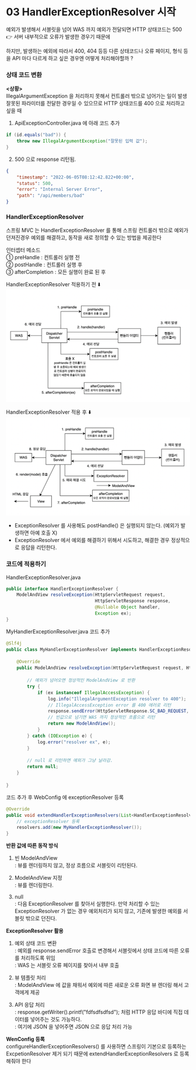 # 03 HandlerExceptionResolver 시작

예외가 발생해서 서블릿을 넘어 WAS 까지 예외가 전달되면 HTTP 상태코드는 500<br>
👉 서버 내부적으로 오류가 발생한 경우기 때문에 

하지만, 발생하는 예외에 따라서 400, 404 등등 다른 상태코드나 오류 페이지, 형식 등을 API 마다 다르게 하고 싶은 경우엔 어떻게 처리해야할까 ?

### 상태 코드 변환 
**<상황>**<br>
IllegalArgumentException 을 처리하지 못해서 컨트롤러 밖으로 넘어가는 일이 발생<br>
잘못된 파라미터를 전달한 경우일 수 있으므로 HTTP 상태코드를 400 으로 처리하고 싶을 때 

1. ApiExceptionController.java 에 아래 코드 추가 
```java
if (id.equals("bad")) {
    throw new IllegalArgumentException("잘못된 입력 값");
}
```

2. 500 으로 response 리턴됨. 
```json
{
    "timestamp": "2022-06-05T08:12:42.822+00:00",
    "status": 500,
    "error": "Internal Server Error",
    "path": "/api/members/bad"
}
```

### HandlerExceptionResolver
스프링 MVC 는 HandlerExceptionResolver 를 통해 스프링 컨트롤러 밖으로 예외가 던져진경우 예외를 해결하고, 동작을 새로 정의할 수 있는 방법을 제공한다

인터셉터 메소드<br>
① preHandle : 컨트롤러 실행 전<br>
② postHandle : 컨트롤러 실행 후<br>
③ afterCompletion : 모든 실행이 완료 된 후

HandlerExceptionResolver 적용하기 전 ⬇️
![BeforeExceptionResolver](../src/main/resources/statics/BeforeExceptionResolver.png)


HandlerExceptionResolver 적용 후 ⬇️
![AfterExceptionResolver](../src/main/resources/statics/AfterExceptionResolver.png)
- ExceptionResolver 를 사용해도 postHandle() 은 실행되지 않는다. (예외가 발생하면 아예 호출 X)
- ExceptionResolver 에서 예외를 해결하기 위해서 시도하고, 해결한 경우 정상적으로 응답을 리턴한다.

### 코드에 적용하기

HandlerExceptionResolver.java
```java
public interface HandlerExceptionResolver {
    ModelAndView resolveException(HttpServletRequest request, 
                                  HttpServletResponse response, 
                                  @Nullable Object handler, 
                                  Exception ex);
}
```

MyHandlerExceptionResolver.java 코드 추가
```java
@Slf4j
public class MyHandlerExceptionResolver implements HandlerExceptionResolver {

    @Override
    public ModelAndView resolveException(HttpServletRequest request, HttpServletResponse response, Object handler, Exception ex) {

        // 예외가 넘어오면 정상적인 ModelAndView 로 반환
        try {
            if (ex instanceof IllegalAccessException) {
                log.info("IllegalArgumentException resolver to 400");
                // IllegalAccessException error 를 400 에러로 리턴
                response.sendError(HttpServletResponse.SC_BAD_REQUEST, ex.getMessage());
                // 빈값으로 넘기면 WAS 까지 정상적인 흐름으로 리턴
                return new ModelAndView();
            }
        } catch (IOException e) {
            log.error("resolver ex", e);
        }

        // null 로 리턴하면 예외가 그냥 날라감.
        return null;
    }

}
```

코드 추가 후 WebConfig 에 exceptionResolver 등록 

```java
@Override
public void extendHandlerExceptionResolvers(List<HandlerExceptionResolver> resolvers) {
    // exceptionResolver 등록
    resolvers.add(new MyHandlerExceptionResolver());
}
```

**반환 값에 따른 동작 방식**<br>
1. 빈 ModelAndView<br>
: 뷰를 렌더링하지 않고, 정상 흐름으로 서블릿이 리턴된다. 

2. ModelAndView 지정 <br>
: 뷰를 렌더링한다. 

3. null <br>
: 다음 ExceptionResolver 를 찾아서 실행한다. 만약 처리할 수 있는 ExceptionResolver 가 없는 경우 예외처리가 되지 않고, 기존에 발생한 예외를 서블릿 밖으로 던진다.

**ExceptionResolver 활용**
1. 예외 상태 코드 변환
<br>: 예외를 response.sendError 호출로 변경해서 서블릿에서 상태 코드에 따른 오류를 처리하도록 위임
<br>: WAS 는 서블릿 오류 페이지를 찾아서 내부 호출

2. 뷰 템플릿 처리
<br>: ModelAndView 에 값을 채워서 예외에 따른 새로운 오류 화면 뷰 렌더링 해서 고객에게 제공 

3. API 응답 처리
<br>: response.getWriter().printf("fdfsdfsdfsd"); 처럼 HTTP 응답 바디에 직접 데이터를 넣어주는 것도 가능하다.
<br>: 여기에 JSON 을 넣어주면 JSON 으로 응답 처리 가능

**WenConfig 등록**<br>
configureHandlerExceptionResolvers() 를 사용하면 스프링이 기본으로 등록하는 ExcpetionResolver 제거 되기 때문에 extendHandlerExceptionResolvers 로 등록해줘야 한다  